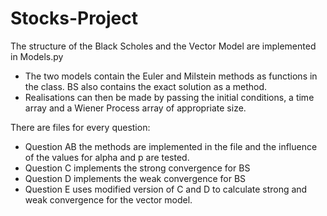 # Stocks-Project
The structure of the Black Scholes and the Vector Model are implemented in Models.py 
- The two models contain the Euler and Milstein methods as functions in the class. BS also contains the exact solution as a method.
- Realisations can then be made by passing the initial conditions, a time array and a Wiener Process array of appropriate size.
  
There are files for every question:
- Question AB the methods are implemented in the file and the influence of the values for alpha and p are tested.
- Question C implements the strong convergence for BS
- Question D implements the weak convergence for BS
- Question E uses modified version of C and D to calculate strong and weak convergence for the vector model.
  


